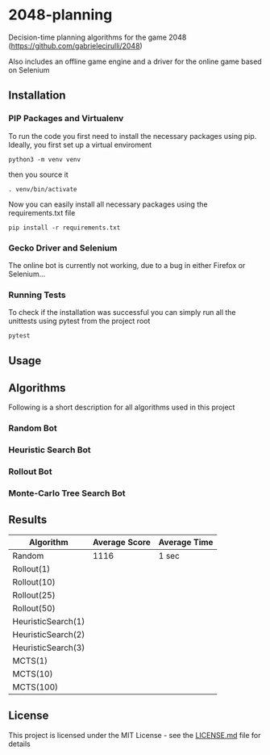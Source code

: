 # 2048-planning
Decision-time planning algorithms for the game 2048 (https://github.com/gabrielecirulli/2048)


Also includes an offline game engine and a driver for the online game based on Selenium

## Installation
### PIP Packages and Virtualenv
To run the code you first need to install the necessary packages using pip. Ideally, you first set up a virtual enviroment
```
python3 -m venv venv

```
then you source it
```
. venv/bin/activate
```
Now you can easily install all necessary packages using the requirements.txt file
```
pip install -r requirements.txt
```
### Gecko Driver and Selenium
The online bot is currently not working, due to a bug in either Firefox or Selenium... 

### Running Tests
To check if the installation was successful you can simply run all the unittests using pytest from the project root
```
pytest
```

## Usage

## Algorithms
Following is a short description for all algorithms used in this project

### Random Bot

### Heuristic Search Bot

### Rollout Bot

### Monte-Carlo Tree Search Bot

## Results
Algorithm | Average Score | Average Time
------------ | ------------- | -------------
Random | 1116 | 1 sec
Rollout(1) | |
Rollout(10) | |
Rollout(25) | |
Rollout(50) | |
HeuristicSearch(1) | |
HeuristicSearch(2) | |
HeuristicSearch(3) | |
MCTS(1) | |
MCTS(10) | |
MCTS(100) | |


## License
This project is licensed under the MIT License - see the [LICENSE.md](LICENSE.md) file for details
